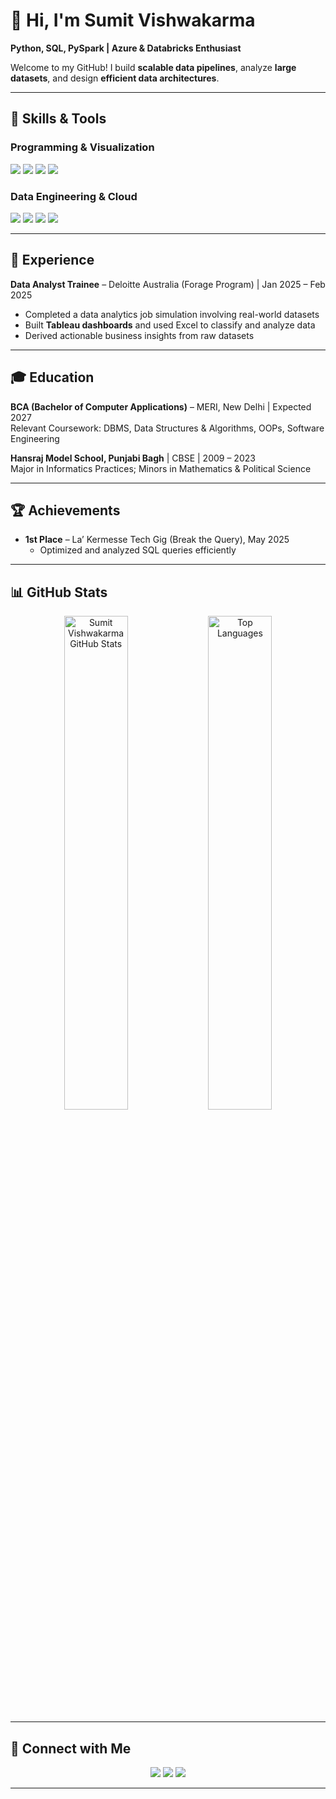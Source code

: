 # 👋 Hi, I'm Sumit Vishwakarma

**Python, SQL, PySpark | Azure & Databricks Enthusiast**  

Welcome to my GitHub! I build **scalable data pipelines**, analyze **large datasets**, and design **efficient data architectures**.  

---

## 🌟 Skills & Tools

### Programming & Visualization
<p>
  <img src="https://img.shields.io/badge/Python-3776AB?style=flat&logo=python&logoColor=white&rounded=true" />
  <img src="https://img.shields.io/badge/PySpark-E25A1C?style=flat&logo=ApacheSpark&logoColor=white&rounded=true" />
  <img src="https://img.shields.io/badge/SQL-4479A1?style=flat&logo=MySQL&logoColor=white&rounded=true" />
  <img src="https://img.shields.io/badge/Tableau-E97627?style=flat&logo=tableau&logoColor=white&rounded=true" />
</p>

### Data Engineering & Cloud
<p>
  <img src="https://img.shields.io/badge/Databricks-FB2C00?style=flat&logo=databricks&logoColor=white&rounded=true" />
  <img src="https://img.shields.io/badge/Azure-0078D4?style=flat&logo=microsoftazure&logoColor=white&rounded=true" />
  <img src="https://img.shields.io/badge/Azure_Data_Factory-0078D4?style=flat&logoColor=white&rounded=true" />
  <img src="https://img.shields.io/badge/Delta_Lake-2F3C53?style=flat&logoColor=white&rounded=true" />
</p>

---

## 💼 Experience

**Data Analyst Trainee** – Deloitte Australia (Forage Program) | Jan 2025 – Feb 2025  
- Completed a data analytics job simulation involving real-world datasets  
- Built **Tableau dashboards** and used Excel to classify and analyze data  
- Derived actionable business insights from raw datasets  

---

## 🎓 Education

**BCA (Bachelor of Computer Applications)** – MERI, New Delhi | Expected 2027  
Relevant Coursework: DBMS, Data Structures & Algorithms, OOPs, Software Engineering 

**Hansraj Model School, Punjabi Bagh** | CBSE | 2009 – 2023  
Major in Informatics Practices; Minors in Mathematics & Political Science  

---

## 🏆 Achievements

- **1st Place** – La’ Kermesse Tech Gig (Break the Query), May 2025  
  - Optimized and analyzed SQL queries efficiently  

---

## 📊 GitHub Stats

<p align="center">
  <img src="https://github-readme-stats.vercel.app/api?username=svwxyz&show_icons=true&theme=radical&hide_title=true&count_private=true&hide=issues&border_radius=15" alt="Sumit Vishwakarma GitHub Stats" width="45%" />
  <img src="https://github-readme-stats.vercel.app/api/top-langs/?username=svwxyz&layout=compact&theme=radical&hide_title=true&border_radius=15" alt="Top Languages" width="45%" />
</p>

---

## 🔗 Connect with Me

<p align="center">
  <a href="https://linkedin.com/in/svwxyz"><img src="https://img.shields.io/badge/LinkedIn-0077B5?style=flat&logo=linkedin&logoColor=white&rounded=true" /></a>
  <a href="mailto:svisemployed@gmail.com"><img src="https://img.shields.io/badge/Email-D14836?style=flat&logo=gmail&logoColor=white&rounded=true" /></a>
  <a href="https://github.com/svwxyz"><img src="https://img.shields.io/badge/GitHub-181717?style=flat&logo=github&logoColor=white&rounded=true" /></a>
</p>

---

